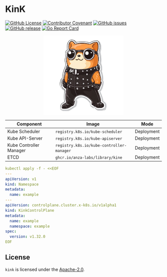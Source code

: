 # KinK

[![GitHub License](https://img.shields.io/github/license/anza-labs/kink)][license]
[![Contributor Covenant](https://img.shields.io/badge/Contributor%20Covenant-2.1-4baaaa.svg)](code_of_conduct.md)
[![GitHub issues](https://img.shields.io/github/issues/anza-labs/kink)](https://github.com/anza-labs/kink/issues)
[![GitHub release](https://img.shields.io/github/release/anza-labs/kink)](https://GitHub.com/anza-labs/kink/releases/)
[![Go Report Card](https://goreportcard.com/badge/github.com/anza-labs/kink)](https://goreportcard.com/report/github.com/anza-labs/kink)

<p align="center">
  <img src="assets/kink.png" width="256p"/>
</p>

| Component               | Image                                     | Mode       |
| ----------------------- | ----------------------------------------- | ---------- |
| Kube Scheduler          | `registry.k8s.io/kube-scheduler`          | Deployment |
| Kube API-Server         | `registry.k8s.io/kube-apiserver`          | Deployment |
| Kube Controller Manager | `registry.k8s.io/kube-controller-manager` | Deployment |
| ETCD                    | `ghcr.io/anza-labs/library/kine`          | Deployment |

```yaml
kubectl apply -f - <<EOF
---
apiVersion: v1
kind: Namespace
metadata:
  name: example
---
apiVersion: controlplane.cluster.x-k8s.io/v1alpha1
kind: KinkControlPlane
metadata:
  name: example
  namespace: example
spec:
  version: v1.32.0
EOF
```

## License

`kink` is licensed under the [Apache-2.0][license].

<!-- Resources -->

[license]: https://github.com/anza-labs/kink/blob/main/LICENSE
